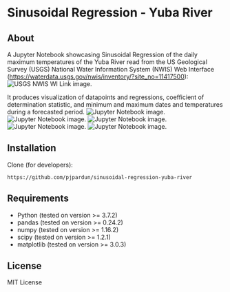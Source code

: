 
# Sinusoidal Regression - Yuba River

## About
A Jupyter Notebook showcasing Sinusoidal Regression of the daily maximum temperatures of the Yuba River read from the US Geological Survey (USGS) National Water Information System (NWIS) Web Interface (https://waterdata.usgs.gov/nwis/inventory/?site_no=11417500):
![USGS NWIS WI Link image.](https://github.com/pjpardun/sinusoidal-regression-yuba-river/blob/master/images/usgs-nwis-wi.jpg) 

It produces visualization of datapoints and regressions, coefficient of determination statistic, and minimum and maximum dates and temperatures during a forecasted period.
![Jupyter Notebook image.](https://github.com/pjpardun/sinusoidal-regression-yuba-river/blob/master/images/page-001.jpg)
![Jupyter Notebook image.](https://github.com/pjpardun/sinusoidal-regression-yuba-river/blob/master/images/page-002.jpg)
![Jupyter Notebook image.](https://github.com/pjpardun/sinusoidal-regression-yuba-river/blob/master/images/page-003.jpg)
![Jupyter Notebook image.](https://github.com/pjpardun/sinusoidal-regression-yuba-river/blob/master/images/page-004.jpg)
![Jupyter Notebook image.](https://github.com/pjpardun/sinusoidal-regression-yuba-river/blob/master/images/page-005.jpg)

## Installation
Clone (for developers):
```
https://github.com/pjpardun/sinusoidal-regression-yuba-river
```
## Requirements 
- Python (tested on version >= 3.7.2)
- pandas (tested on version >= 0.24.2)
- numpy (tested on version >= 1.16.2)
- scipy (tested on version >= 1.2.1)
- matplotlib (tested on version >= 3.0.3)

## License
MIT License
